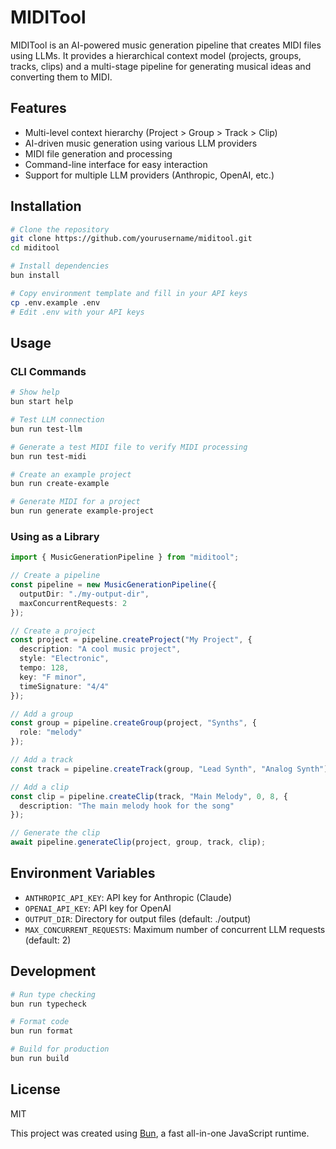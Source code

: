 # MIDITool

MIDITool is an AI-powered music generation pipeline that creates MIDI files using LLMs. It provides a hierarchical context model (projects, groups, tracks, clips) and a multi-stage pipeline for generating musical ideas and converting them to MIDI.

## Features

- Multi-level context hierarchy (Project > Group > Track > Clip)
- AI-driven music generation using various LLM providers
- MIDI file generation and processing
- Command-line interface for easy interaction
- Support for multiple LLM providers (Anthropic, OpenAI, etc.)

## Installation

```bash
# Clone the repository
git clone https://github.com/yourusername/miditool.git
cd miditool

# Install dependencies
bun install

# Copy environment template and fill in your API keys
cp .env.example .env
# Edit .env with your API keys
```

## Usage

### CLI Commands

```bash
# Show help
bun start help

# Test LLM connection
bun run test-llm

# Generate a test MIDI file to verify MIDI processing
bun run test-midi

# Create an example project
bun run create-example

# Generate MIDI for a project
bun run generate example-project
```

### Using as a Library

```typescript
import { MusicGenerationPipeline } from "miditool";

// Create a pipeline
const pipeline = new MusicGenerationPipeline({
  outputDir: "./my-output-dir",
  maxConcurrentRequests: 2
});

// Create a project
const project = pipeline.createProject("My Project", {
  description: "A cool music project",
  style: "Electronic",
  tempo: 128,
  key: "F minor",
  timeSignature: "4/4"
});

// Add a group
const group = pipeline.createGroup(project, "Synths", {
  role: "melody"
});

// Add a track
const track = pipeline.createTrack(group, "Lead Synth", "Analog Synth");

// Add a clip
const clip = pipeline.createClip(track, "Main Melody", 0, 8, {
  description: "The main melody hook for the song"
});

// Generate the clip
await pipeline.generateClip(project, group, track, clip);
```

## Environment Variables

- `ANTHROPIC_API_KEY`: API key for Anthropic (Claude)
- `OPENAI_API_KEY`: API key for OpenAI
- `OUTPUT_DIR`: Directory for output files (default: ./output)
- `MAX_CONCURRENT_REQUESTS`: Maximum number of concurrent LLM requests (default: 2)

## Development

```bash
# Run type checking
bun run typecheck

# Format code
bun run format

# Build for production
bun run build
```

## License

MIT

This project was created using [Bun](https://bun.sh), a fast all-in-one JavaScript runtime.
